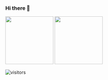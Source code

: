 ### Hi there 👋


<div>
  <img height="150" src="https://github-readme-stats.vercel.app/api?username=huijiewei&show_icons=true&theme=react&count_private=true&hide=contribs" />
  <img height="150" src="https://github-readme-stats.vercel.app/api/top-langs/?username=huijiewei&layout=compact&theme=react&hide=c,c%2B%2B,shell,html&langs_count=6" />
</div>


![visitors](https://visitor-badge.laobi.icu/badge?page_id=huijiewei.huijiewei)
